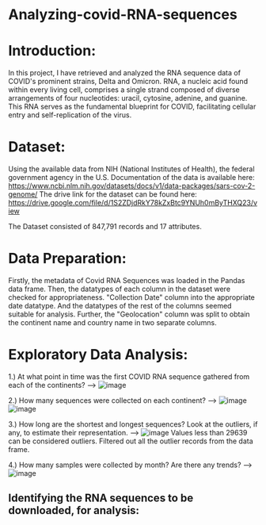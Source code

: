 # Analyzing-covid-RNA-sequences

# Introduction:
In this project, I have retrieved and analyzed the RNA sequence data of COVID's prominent strains, Delta and Omicron. 
RNA, a nucleic acid found within every living cell, comprises a single strand composed of diverse arrangements of four nucleotides: uracil, cytosine, adenine, and guanine. 
This RNA serves as the fundamental blueprint for COVID, facilitating cellular entry and self-replication of the virus.

# Dataset:
Using the available data from NIH (National Institutes of Health), the federal government agency in the U.S.
Documentation of the data is available here: https://www.ncbi.nlm.nih.gov/datasets/docs/v1/data-packages/sars-cov-2-genome/
The drive link for the dataset can be found here: https://drive.google.com/file/d/1S2ZDjdRkY78kZxBtc9YNUh0mByTHXQ23/view

The Dataset consisted of 847,791 records and  17 attributes.

# Data Preparation:
Firstly, the metadata of Covid RNA Sequences was loaded in the Pandas data frame.
Then, the datatypes of each column in the dataset were checked for appropriateness. "Collection Date" column into the appropriate date datatype. And the datatypes of the rest of the columns seemed suitable for analysis.
Further, the "Geolocation" column was split to obtain the continent name and country name in two separate columns.

# Exploratory Data Analysis:
1.) At what point in time was the first COVID RNA sequence gathered from each of the continents?
--> ![image](https://github.com/Priyank0Gandhi/Analyzing-covid-RNA-sequences/assets/96395339/e9c17e60-8bc1-42df-8d89-d8cdcb43112c)

2.) How many sequences were collected on each continent?
--> ![image](https://github.com/Priyank0Gandhi/Analyzing-covid-RNA-sequences/assets/96395339/28982409-ff2a-4e12-a928-19150e5e4600) ![image](https://github.com/Priyank0Gandhi/Analyzing-covid-RNA-sequences/assets/96395339/9eb2d24a-7f0f-40e0-ac5e-395801b0e1e3)

3.) How long are the shortest and longest sequences? Look at the outliers, if any, to estimate their representation.
--> ![image](https://github.com/Priyank0Gandhi/Analyzing-covid-RNA-sequences/assets/96395339/ec57a92a-d69a-43df-aebd-8963f8ca8fd5)
    Values less than 29639 can be considered outliers.
  Filtered out all the outlier records from the data frame.
    
4.) How many samples were collected by month? Are there any trends?
--> ![image](https://github.com/Priyank0Gandhi/Analyzing-covid-RNA-sequences/assets/96395339/5c44efe1-4f24-4fde-9a2a-bae0ececf745)

 Identifying the RNA sequences to be downloaded, for analysis:
--







